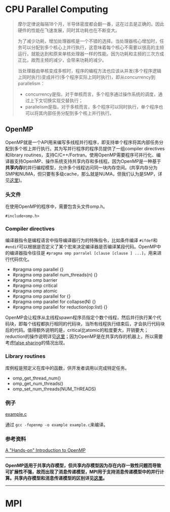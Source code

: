 # CPU Parallel Computing

> 摩尔定律说每隔18个月，半导体密度都会翻一番，这在过去是正确的。因此硬件的性能在飞速发展，同时其功耗也在不断变大。
>
> 为了减少功耗，增加处理器核是一个不错的选择。当处理器核心增加时，任务可以分配到多个核心上并行执行，这意味着每个核心不需要以很高的主频运行，就能达到和原来单核处理器一样的性能。因为功耗和主频的三次方成正比，故而主频的减少，会带来功耗的减少。
>
> 当处理器由单核变成多核时，程序的编程方法也应该从并发(多个程序逻辑上同时执行)变成并行(多个程序实际上同时执行)，即从concurrency到parallelism：
>
> * concurrency是指，对于单核而言，多个程序通过操作系统的调度，通过上下文切换实现交替执行；
> * parallelism是指，对于多核而言，多个程序可以同时执行，单个程序也可以将其内部任务分配到多个核上并行执行。

## OpenMP

OpenMP就是一个API用来编写多线程并行程序，即支持单个程序将其内部任务分配到多个核上并行执行。其为写并行程序的程序员提供了一组compiler directives和library routines，支持C/C++/Fortran。使用OpenMP需要程序可并行化、编译器支持OpenMP、操作系统支持共享内存和多线程。因为OpenMP是一种基于**共享内存**的并行编程模型，允许多个线程访问同一块内存空间。(共享内存分为SMP和NUMA，但只要有多级cache，那么就是NUMA，但我们认为是SMP，详见[这里](openmp/pic/SMPandNUMA.jpg))。

### 头文件

在使用OpenMP的程序中，需要包含头文件omp.h。

```
#include<omp.h>
```

### Compiler directives

编译器指令是编程语言中指导编译器行为的特殊指令，比如条件编译 `#ifdef`和 `#endif`可以根据是否定义了某个宏来决定编译器是否编译某段代码。OpenMP中的编译器指令往往是 `#pragma omp parralel [clause [clause ] ...]`，用来进行代码优化。

* #pragma omp parallel {}
* #pragma omp parallel num_threads(n) {}
* #pragma omp barrier
* #pragma omp critical
* #pragma omp atomic
* #pragma omp parallel for {}
* #pragma omp parallel for collapse(N) {}
* #pragma omp parallel for reduction(op:list) {}

OpenMP会让程序从主线程spawn程序员指定个数个线程，然后并行执行某个代码块，即每个线程都执行相同的代码块，当所有线程执行结束后，才会执行代码块后的代码。值得额外说明的是，critical比atomic的粒度要大，开销要大；reduction的操作说明详见[这里](openmp/pic/reduction.jpg)；因为OpenMP是在共享内存的机器上，所以需要考虑[false sharing](openmp/pic/falsesharing.jpg)的情况出现。

### Library routines

库例程是预定义在库中的函数，供开发者调用以完成特定任务。

* omp_get_thread_num()
* omp_get_num_threads()
* omp_set_num_threads(NUM_THREADS)

### 例子

[example.c](openmp/code/example.c)

通过 `gcc -fopenmp -o example example.c`来编译。

### 参考资料

[A &#34;Hands-on&#34; Introduction to OpenMP](openmp/learn/Intro_To_OpenMP_Mattson.pdf)


---

**OpenMP适用于共享内存模型，但共享内存模型因为存在内存一致性问题而导致可扩展性不强，故而出现了消息传递模型，MPI用于支持消息传递模型中的并行计算。共享内存模型和消息传递模型的区别详见[这里](https://github.com/6eanut/ucas-fallcourse/blob/main/learn/5-%E5%88%86%E5%B8%83%E5%BC%8F%E4%B8%8E%E5%B9%B6%E8%A1%8C%E8%AE%A1%E7%AE%97%E6%8A%80%E6%9C%AF/01-0227.md)。**

---

# MPI
